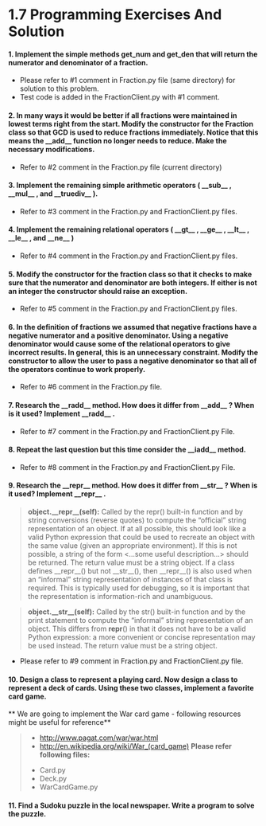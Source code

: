 1.7 Programming Exercises And Solution
=================================================================================

#### 1. Implement the simple methods get_num and get_den that will return the numerator and denominator of a fraction.
- Please refer to #1 comment in Fraction.py file (same directory) for solution to this problem. 
- Test code is added in the FractionClient.py with #1 comment.

#### 2. In many ways it would be better if all fractions were maintained in lowest terms right from the start. Modify the constructor for the Fraction class so that GCD is used to reduce fractions immediately. Notice that this means the \_\_add\_\_ function no longer needs to reduce. Make the necessary modifications.
- Refer to #2 comment in the Fraction.py file (current directory)

#### 3. Implement the remaining simple arithmetic operators ( \_\_sub\_\_ , \_\_mul\_\_ , and \_\_truediv\_\_ ).
- Refer to #3 comment in the Fraction.py and FractionClient.py files.

#### 4. Implement the remaining relational operators ( \_\_gt\_\_ , \_\_ge\_\_ , \_\_lt\_\_ , \_\_le\_\_ , and \_\_ne\_\_ )
- Refer to #4 comment in the Fraction.py and FractionClient.py files.


#### 5. Modify the constructor for the fraction class so that it checks to make sure that the numerator and denominator are both integers. If either is not an integer the constructor should raise an exception.
- Refer to #5 comment in the Fraction.py and FractionClient.py files.


#### 6. In the definition of fractions we assumed that negative fractions have a negative numerator and a positive denominator. Using a negative denominator would cause some of the relational operators to give incorrect results. In general, this is an unnecessary constraint. Modify the constructor to allow the user to pass a negative denominator so that all of the operators continue to work properly.
- Refer to #6 comment in the Fraction.py file.


#### 7. Research the \_\_radd\_\_ method. How does it differ from \_\_add\_\_ ? When is it used? Implement \_\_radd\_\_ .
- Refer to #7 comment in the Fraction.py and FractionClient.py File.


#### 8. Repeat the last question but this time consider the \_\_iadd\_\_ method.
- Refer to #8 comment in the Fraction.py and FractionClient.py File.

#### 9. Research the \_\_repr\_\_ method. How does it differ from \_\_str\_\_ ? When is it used? Implement \_\_repr\_\_ .
> **object.\_\_repr\_\_(self):**
> Called by the repr() built-in function and by string conversions (reverse quotes) to compute the “official” string representation of an object. If at all possible, this should look like a valid Python expression that could be used to recreate an object with the same value (given an appropriate environment). If this is not possible, a string of the form <...some useful description...> should be returned. The return value must be a string object. If a class defines \_\_repr\_\_() but not \_\_str\_\_(), then \_\_repr\_\_() is also used when an “informal” string representation of instances of that class is required.
This is typically used for debugging, so it is important that the representation is information-rich and unambiguous.

> **object.\_\_str\_\_(self):**
> Called by the str() built-in function and by the print statement to compute the “informal” string representation of an object. This differs from __repr__() in that it does not have to be a valid Python expression: a more convenient or concise representation may be used instead. The return value must be a string object.

- Please refer to #9 comment in Fraction.py and FractionClient.py file.

#### 10. Design a class to represent a playing card. Now design a class to represent a deck of cards. Using these two classes, implement a favorite card game.
** We are going to implement the War card game - following resources might be useful for reference**
> -  http://www.pagat.com/war/war.html
> - http://en.wikipedia.org/wiki/War_(card_game)
> **Please refer following files:**
> * Card.py
> * Deck.py
> * WarCardGame.py

#### 11. Find a Sudoku puzzle in the local newspaper. Write a program to solve the puzzle.
